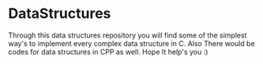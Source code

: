# DataStructures
Through this data structures repository you will find some of the simplest way's to implement every complex data structure in C. Also There would be codes for data structures in CPP as well. Hope It help's you :)
